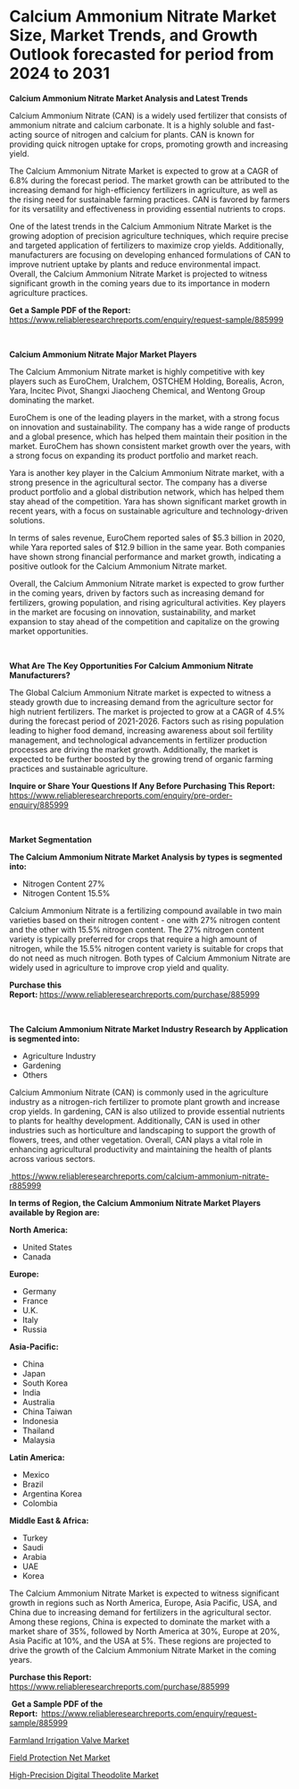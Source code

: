 <p><h1>Calcium Ammonium Nitrate Market Size, Market Trends, and Growth Outlook forecasted for period from 2024 to 2031</h1></p><p><strong>Calcium Ammonium Nitrate Market Analysis and Latest Trends</strong></p>
<p><p>Calcium Ammonium Nitrate (CAN) is a widely used fertilizer that consists of ammonium nitrate and calcium carbonate. It is a highly soluble and fast-acting source of nitrogen and calcium for plants. CAN is known for providing quick nitrogen uptake for crops, promoting growth and increasing yield.</p><p>The Calcium Ammonium Nitrate Market is expected to grow at a CAGR of 6.8% during the forecast period. The market growth can be attributed to the increasing demand for high-efficiency fertilizers in agriculture, as well as the rising need for sustainable farming practices. CAN is favored by farmers for its versatility and effectiveness in providing essential nutrients to crops.</p><p>One of the latest trends in the Calcium Ammonium Nitrate Market is the growing adoption of precision agriculture techniques, which require precise and targeted application of fertilizers to maximize crop yields. Additionally, manufacturers are focusing on developing enhanced formulations of CAN to improve nutrient uptake by plants and reduce environmental impact. Overall, the Calcium Ammonium Nitrate Market is projected to witness significant growth in the coming years due to its importance in modern agriculture practices.</p></p>
<p><strong>Get a Sample PDF of the Report:&nbsp;</strong> <a href="https://www.reliableresearchreports.com/enquiry/request-sample/885999">https://www.reliableresearchreports.com/enquiry/request-sample/885999</a></p>
<p>&nbsp;</p>
<p><strong>Calcium Ammonium Nitrate Major Market Players</strong></p>
<p><p>The Calcium Ammonium Nitrate market is highly competitive with key players such as EuroChem, Uralchem, OSTCHEM Holding, Borealis, Acron, Yara, Incitec Pivot, Shangxi Jiaocheng Chemical, and Wentong Group dominating the market. </p><p>EuroChem is one of the leading players in the market, with a strong focus on innovation and sustainability. The company has a wide range of products and a global presence, which has helped them maintain their position in the market. EuroChem has shown consistent market growth over the years, with a strong focus on expanding its product portfolio and market reach.</p><p>Yara is another key player in the Calcium Ammonium Nitrate market, with a strong presence in the agricultural sector. The company has a diverse product portfolio and a global distribution network, which has helped them stay ahead of the competition. Yara has shown significant market growth in recent years, with a focus on sustainable agriculture and technology-driven solutions.</p><p>In terms of sales revenue, EuroChem reported sales of $5.3 billion in 2020, while Yara reported sales of $12.9 billion in the same year. Both companies have shown strong financial performance and market growth, indicating a positive outlook for the Calcium Ammonium Nitrate market.</p><p>Overall, the Calcium Ammonium Nitrate market is expected to grow further in the coming years, driven by factors such as increasing demand for fertilizers, growing population, and rising agricultural activities. Key players in the market are focusing on innovation, sustainability, and market expansion to stay ahead of the competition and capitalize on the growing market opportunities.</p></p>
<p>&nbsp;</p>
<p><strong>What Are The Key Opportunities For Calcium Ammonium Nitrate Manufacturers?</strong></p>
<p><p>The Global Calcium Ammonium Nitrate market is expected to witness a steady growth due to increasing demand from the agriculture sector for high nutrient fertilizers. The market is projected to grow at a CAGR of 4.5% during the forecast period of 2021-2026. Factors such as rising population leading to higher food demand, increasing awareness about soil fertility management, and technological advancements in fertilizer production processes are driving the market growth. Additionally, the market is expected to be further boosted by the growing trend of organic farming practices and sustainable agriculture.</p></p>
<p><strong>Inquire or Share Your Questions If Any Before Purchasing This Report:</strong> <a href="https://www.reliableresearchreports.com/enquiry/pre-order-enquiry/885999">https://www.reliableresearchreports.com/enquiry/pre-order-enquiry/885999</a></p>
<p>&nbsp;</p>
<p><strong>Market Segmentation</strong></p>
<p><strong>The Calcium Ammonium Nitrate Market Analysis by types is segmented into:</strong></p>
<p><ul><li>Nitrogen Content 27%</li><li>Nitrogen Content 15.5%</li></ul></p>
<p><p>Calcium Ammonium Nitrate is a fertilizing compound available in two main varieties based on their nitrogen content - one with 27% nitrogen content and the other with 15.5% nitrogen content. The 27% nitrogen content variety is typically preferred for crops that require a high amount of nitrogen, while the 15.5% nitrogen content variety is suitable for crops that do not need as much nitrogen. Both types of Calcium Ammonium Nitrate are widely used in agriculture to improve crop yield and quality.</p></p>
<p><strong>Purchase this Report:&nbsp;</strong><a href="https://www.reliableresearchreports.com/purchase/885999">https://www.reliableresearchreports.com/purchase/885999</a></p>
<p>&nbsp;</p>
<p><strong>The Calcium Ammonium Nitrate Market Industry Research by Application is segmented into:</strong></p>
<p><ul><li>Agriculture Industry</li><li>Gardening</li><li>Others</li></ul></p>
<p><p>Calcium Ammonium Nitrate (CAN) is commonly used in the agriculture industry as a nitrogen-rich fertilizer to promote plant growth and increase crop yields. In gardening, CAN is also utilized to provide essential nutrients to plants for healthy development. Additionally, CAN is used in other industries such as horticulture and landscaping to support the growth of flowers, trees, and other vegetation. Overall, CAN plays a vital role in enhancing agricultural productivity and maintaining the health of plants across various sectors.</p></p>
<p><a href="https://www.reliableresearchreports.com/calcium-ammonium-nitrate-r885999">&nbsp;https://www.reliableresearchreports.com/calcium-ammonium-nitrate-r885999</a></p>
<p><strong>In terms of Region, the Calcium Ammonium Nitrate Market Players available by Region are:</strong></p>
<p>
    <p> <strong> North America: </strong>
        <ul>
            <li>United States</li>
            <li>Canada</li>
        </ul>
        </p> 
    <p> <strong> Europe: </strong>
        <ul>
            <li>Germany</li>
            <li>France</li>
            <li>U.K.</li>
            <li>Italy</li>
            <li>Russia</li>
        </ul>
        </p> 
    <p> <strong> Asia-Pacific: </strong>
        <ul>
            <li>China</li>
            <li>Japan</li>
            <li>South Korea</li>
            <li>India</li>
            <li>Australia</li>
            <li>China Taiwan</li>
            <li>Indonesia</li>
            <li>Thailand</li>
            <li>Malaysia</li>
        </ul>
        </p> 
    <p> <strong> Latin America: </strong>
        <ul>
            <li>Mexico</li>
            <li>Brazil</li>
            <li>Argentina Korea</li>
            <li>Colombia</li>
        </ul>
        </p> 
    <p> <strong> Middle East & Africa: </strong>
        <ul>
            <li>Turkey</li>
            <li>Saudi</li>
            <li>Arabia</li>
            <li>UAE</li>
            <li>Korea</li>
        </ul>
    </p>
    </p>
<p><p>The Calcium Ammonium Nitrate Market is expected to witness significant growth in regions such as North America, Europe, Asia Pacific, USA, and China due to increasing demand for fertilizers in the agricultural sector. Among these regions, China is expected to dominate the market with a market share of 35%, followed by North America at 30%, Europe at 20%, Asia Pacific at 10%, and the USA at 5%. These regions are projected to drive the growth of the Calcium Ammonium Nitrate Market in the coming years.</p></p>
<p><strong>Purchase this Report: </strong><a href="https://www.reliableresearchreports.com/purchase/885999">https://www.reliableresearchreports.com/purchase/885999</a></p>
<p>&nbsp;<strong>Get a Sample PDF of the Report:&nbsp;&nbsp;</strong><a href="https://www.reliableresearchreports.com/enquiry/request-sample/885999">https://www.reliableresearchreports.com/enquiry/request-sample/885999</a></p>
<p><strong></strong></p>
<p><p><a href="https://github.com/tusomamen9/Market-Research-Report-List-1/blob/main/farmland-irrigation-valve-market.md">Farmland Irrigation Valve Market</a></p><p><a href="https://github.com/ofpaqrof92/Market-Research-Report-List-1/blob/main/field-protection-net-market.md">Field Protection Net Market</a></p><p><a href="https://github.com/evanppinks/Market-Research-Report-List-1/blob/main/high-precision-digital-theodolite-market.md">High-Precision Digital Theodolite Market</a></p></p>
